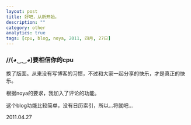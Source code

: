 ```yaml
---
layout: post
title: 好吧，从新开始。
description: ""
category: other
analytics: true
tags: [cpu, blog, noya, 2011, 四月, 27日]
---
```


### //(◕‿‿◕)要相信你的cpu

换了版面。从来没有写博客的习惯，不过和大家一起分享的快乐，才是真正的快乐。

根据noya的要求，我加入了评论的功能。

这个blog功能比较简单，没有日历索引，所以…将就吧…

2011.04.27
